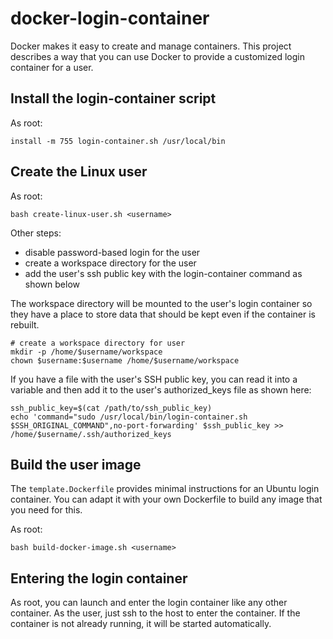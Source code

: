 # docker-login-container

Docker makes it easy to create and manage containers. This project describes a
way that you can use Docker to provide a customized login container for a user.

## Install the login-container script

As root:

    install -m 755 login-container.sh /usr/local/bin

## Create the Linux user

As root:

    bash create-linux-user.sh <username>

Other steps:

* disable password-based login for the user
* create a workspace directory for the user
* add the user's ssh public key with the login-container command as shown below 

The workspace directory will be mounted to the user's login container so they 
have a place to store data that should be kept even if the container is rebuilt.

    # create a workspace directory for user
    mkdir -p /home/$username/workspace
    chown $username:$username /home/$username/workspace

If you have a file with the user's SSH public key, you can read it into a
variable and then add it to the user's authorized_keys file as shown here:

    ssh_public_key=$(cat /path/to/ssh_public_key)
    echo 'command="sudo /usr/local/bin/login-container.sh $SSH_ORIGINAL_COMMAND",no-port-forwarding' $ssh_public_key >> /home/$username/.ssh/authorized_keys


## Build the user image

The `template.Dockerfile` provides minimal instructions for an Ubuntu login 
container. You can adapt it with your own Dockerfile to build any image that 
you need for this.

As root:

    bash build-docker-image.sh <username>

## Entering the login container

As root, you can launch and enter the login container like any other container.
As the user, just ssh to the host to enter the container. If the container is
not already running, it will be started automatically.

